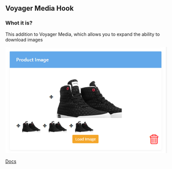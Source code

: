 ## Voyager Media Hook


### Whot it is?

This addition to Voyager Media, which allows you to expand the ability to download images

![Screenshot](./Screenshot_1.png)

[Docs](https://akopean.github.io/voyager-media)
